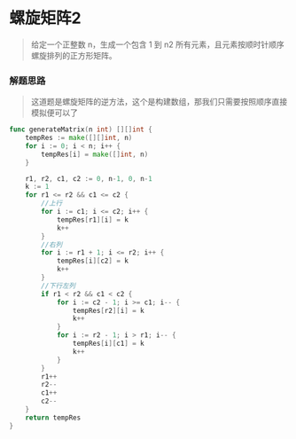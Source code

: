 # 螺旋矩阵2
> 给定一个正整数 n，生成一个包含 1 到 n2 所有元素，且元素按顺时针顺序螺旋排列的正方形矩阵。

### 解题思路
> 这道题是螺旋矩阵的逆方法，这个是构建数组，那我们只需要按照顺序直接模拟便可以了

```go
func generateMatrix(n int) [][]int {
	tempRes := make([][]int, n)
	for i := 0; i < n; i++ {
		tempRes[i] = make([]int, n)
	}

	r1, r2, c1, c2 := 0, n-1, 0, n-1
	k := 1
	for r1 <= r2 && c1 <= c2 {
		//上行
		for i := c1; i <= c2; i++ {
			tempRes[r1][i] = k
			k++
		}
		//右列
		for i := r1 + 1; i <= r2; i++ {
			tempRes[i][c2] = k
			k++
		}
		//下行左列
		if r1 < r2 && c1 < c2 {
			for i := c2 - 1; i >= c1; i-- {
				tempRes[r2][i] = k
				k++
			}
			for i := r2 - 1; i > r1; i-- {
				tempRes[i][c1] = k
				k++
			}
		}
		r1++
		r2--
		c1++
		c2--
	}
	return tempRes
}

```